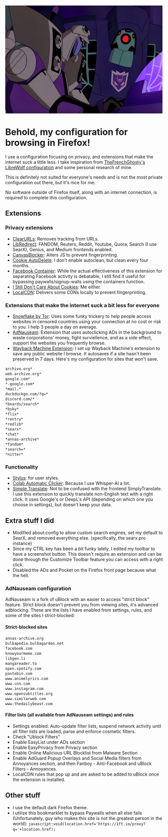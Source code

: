 ![Screenshot of Transformers Animated Blitzwing typing](https://github.com/gigirassy/Nunes-Firefox-Configuration/blob/main/typetypetype.png)
# Behold, my configuration for browsing in Firefox!

I use a configuration focusing on privacy, and extensions that make the internet suck a little less. I take inspiration from [TheFrenchGhosty's LibreWolf configuration](https://github.com/TheFrenchGhosty/TheFrenchGhostys-Ultimate-Firefox-Configuration) and some personal research of mine.

This is definitely not suited for everyone's needs and is not the most private configuration out there, but it's nice for me.

No software outside of Firefox itself, along with an internet connection, is required to complete this configuration.

## Extensions
### Privacy extensions
* [ClearURLs](https://github.com/TheFrenchGhosty/TheFrenchGhostys-Ultimate-Firefox-Configuration): Removes tracking from URLs.
* [LibRedirect](https://addons.mozilla.org/en-US/firefox/addon/libredirect/): FANDOM, Reuters, Reddit, Youtube, Quora, Search (I use SearX), Genius, and Medium frontends enabled.
* [CanvasBlocker](https://addons.mozilla.org/en-US/firefox/addon/canvasblocker/): Alters JS to prevent fingerprinting.
* [Cookie AutoDelete](https://addons.mozilla.org/en-US/firefox/addon/cookie-autodelete/): I don't enable autoclean, but clean every four months.
* [Facebook Container](https://github.com/mozilla/contain-facebook): While the actual effectiveness of this extension for separating Facebook activity is debatable, I still find it useful for bypassing paywalls/signup-walls using the containers function.
* [I Still Don't Care About Cookies](https://github.com/OhMyGuus/I-Dont-Care-About-Cookies): Me either.
* [LocalCDN](https://www.localcdn.org/): Delivers some CDNs locally to prevent fingerprinting.

### Extensions that make the internet suck a bit less for everyone
* [Snowflake by Tor](https://snowflake.torproject.org/): Uses some funky trickery to help people access websites in censored countries using your connection at no cost or risk to you. I help 3 people a day on average.
* [AdNauseam](https://github.com/dhowe/AdNauseam/): Extension that uses autoclicking ADs in the background to waste corporations' money, fight surviellence, and as a side effect, support the websites you frequently browse.
* [Wayback Machine Extension](https://archive.org/): I set up Wayback Machine's extension to save any public website I browse. It autosaves if a site hasn't been preserved in 7 days. Here's my configuration for sites that won't save.
```
archive.org*
web.archive.org*
google.com*
*.google.com*
*mail.*
duckduckgo.com/?q=*
discord.com/*
*boards/search*
*bsky*
*flix*
*rentry*
*redlib*
*searx*
*chat*
*annas-archive*
*fandom*
*search=*
*nitter*
```

### Functionality
* [Stylus](https://addons.mozilla.org/en-US/firefox/addon/styl-us/): for user styles.
* [Colab Automatic Clicker](https://addons.mozilla.org/en-US/firefox/addon/colab-automatic-clicker/): Because I use Whisper-AI a lot.
* [Simple Translate](https://addons.mozilla.org/firefox/addon/simple-translate/): Not to be confused with the frontend SimplyTranslate. I use this extension to quickly translate non-English text with a right click. It uses Google's or DeepL's API (depending on which one you choose in settings), but doesn't keep your data.

## Extra stuff I did
* Modified about:config to allow custom search engines, set my default to SearX, and removed everything else. (specifically, the searx.pro instance)
* Since my CTRL key has been a bit funky lately, I edited my toolbar to have a screenshot button. This doesn't require an extension and can be done through the Customize Toolbar feature you can access with a right click.
* Disabled the ADs and Pocket on the Firefox front page because what the hell.
### AdNauseam configuration
AdNauseam is a fork of uBlock with an easier to access "strict block" feature. Strict block doesn't prevent you from viewing sites, it's advanced adblocking. These are the lists I have enabled from settings, rules, and some of the sites I strict-blocked:
#### Strict-blocked sites
```
annas-archive.org
bulbapedia.bulbagarden.net
facebook.com
knowyourmeme.com
libgen.li
mangareader.to
open.spotify.com
pastebin.com
www.animelyrics.com
www.cnn.com
www.instagram.com
www.opensubtitles.org
www.similarweb.com
www.thedailybeast.com
```
#### Filter lists (all available from AdNauseam settings) and rules
* Settings enabled: Auto-update filter lists, suspend network activity until all filter lists are loaded, parse and enforce cosmetic filters.
* Check "Ublock Filters"
* Enable EasyList under ADs section
* Enable EasyPrivacy from Privacy section
* Enable Online Malicious URL Blocklist from Malware Section
* Enable AdGuard Popup Overlays and Social Media filters from Annoyances section, and then Fanboy - Anti-Facebook and uBlock Filters - Annoyances.
* LocalCDN rules that pop up and are asked to be added to uBlock once the extension is installed.

## Other stuff
* I use the default dark Firefox theme.
* I utilize this bookmarklet to bypass Paywalls when all else fails (Unfortunately, guy who makes this site is not the greatest person in the world):
``javascript:void(location.href='https://1ft.io/proxy?q='+location.href);``
